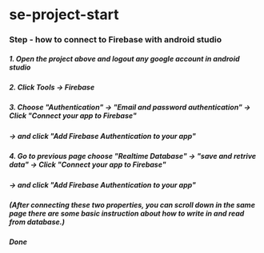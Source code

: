 # se-project-start
### Step - how to connect to Firebase with android studio
##### 1. Open the project above and logout any google account in android studio
##### 2. Click Tools -> Firebase
##### 3. Choose "Authentication" -> "Email and password authentication" -> Click "Connect your app to Firebase"
#####                                                               -> and click "Add Firebase Authentication to your app"
##### 4. Go to previous page choose "Realtime Database" -> "save and retrive data" -> Click "Connect your app to Firebase"
#####                                                                              -> and click "Add Firebase Authentication to your app"
##### (After connecting these two properties, you can scroll down in the same page there are some basic instruction about how to write in and read from database.)
##### Done

